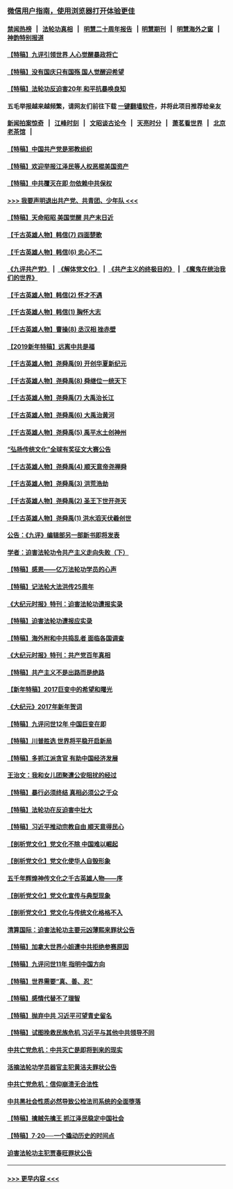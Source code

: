 ### [微信用户指南，使用浏览器打开体验更佳](https://github.com/gfw-breaker/banned-news1/blob/master/indexes/wechat-guide.md?t=0)
#### [禁闻热榜](热点新闻.md?t=0)  &nbsp;&nbsp;|&nbsp;&nbsp; [法轮功真相](https://github.com/gfw-breaker/truth/blob/master/README.md?t=0) &nbsp;&nbsp;|&nbsp;&nbsp; [明慧二十周年报告](https://github.com/gfw-breaker/mh-reports/blob/master/README.md?t=0) &nbsp;&nbsp;|&nbsp;&nbsp;[明慧期刊](https://github.com/gfw-breaker/mh-qikan) &nbsp;&nbsp;|&nbsp;&nbsp; [明慧海外之窗](https://github.com/gfw-breaker/mh-news/blob/master/README.md?t=0) &nbsp;&nbsp;|&nbsp;&nbsp; [神韵特别报道](https://github.com/gfw-breaker/mh-news/blob/master/shenyun.md?t=0)
#### [【特稿】九评引领世界 人心觉醒暴政将亡](../pages/nsc424/n11660496.md?t=02061455) 
#### [【特稿】没有国庆只有国殇 国人觉醒迎希望](../pages/nsc424/n11549354.md?t=02061455) 
#### [【特稿】法轮功反迫害20年 和平抗暴唤良知](../pages/nsc424/n11389135.md?t=02061455) 
#### 五毛举报越来越频繁，请网友们前往下载 [一键翻墙软件](https://github.com/gfw-breaker/ssr-accounts)，并将此项目推荐给亲友
#### [新闻拍案惊奇](https://github.com/gfw-breaker/banned-news1/blob/master/pages/link4.md) &nbsp;&nbsp;|&nbsp;&nbsp; [江峰时刻](https://github.com/gfw-breaker/banned-news1/blob/master/pages/link4.md) &nbsp;&nbsp;|&nbsp;&nbsp; [文昭谈古论今](https://github.com/gfw-breaker/banned-news1/blob/master/pages/link4.md) &nbsp;&nbsp;|&nbsp;&nbsp; [天亮时分](https://github.com/gfw-breaker/banned-news1/blob/master/pages/link4.md) &nbsp;&nbsp;|&nbsp;&nbsp; [萧茗看世界](https://github.com/gfw-breaker/banned-news1/blob/master/pages/link4.md) &nbsp;&nbsp;|&nbsp;&nbsp; [北京老茶馆](https://github.com/gfw-breaker/banned-news1/blob/master/pages/link4.md) &nbsp;&nbsp;|&nbsp;&nbsp; 
#### [【特稿】中国共产党是邪教组织](../pages/nsc424/n11355551.md?t=02061455) 
#### [【特稿】欢迎举报江泽民等人权恶棍美国资产](../pages/nsc424/n11303040.md?t=02061455) 
#### [【特稿】中共覆灭在即 勿依赖中共保权](../pages/nsc424/n11278510.md?t=02061455) 
#### [>>> 我要声明退出共产党、共青团、少年队 <<<](https://github.com/begood0513/goodnews/blob/master/quit/letter.md) 
#### [【特稿】天命昭昭 美国觉醒 共产末日近](../pages/nsc424/n11150259.md?t=02061455) 
#### [【千古英雄人物】韩信(7) 四面楚歌](../pages/nsc424/n7552608.md?t=02061455) 
#### [【千古英雄人物】韩信(6) 忠心不二](../pages/nsc424/n7552572.md?t=02061455) 
#### [《九评共产党》](https://github.com/begood0513/9ping.md/blob/master/README.md) &nbsp;|&nbsp; [《解体党文化》](../../../../jtdwh.md/blob/master/README.md)  &nbsp;|&nbsp; [《共产主义的终极目的》](../../../../gczydzjmd.md/blob/master/README.md) &nbsp;|&nbsp; [《魔鬼在统治我们的世界》](../../../../mgztzwmdsj.md/blob/master/README.md) 
#### [【千古英雄人物】韩信(2) 怀才不遇](../pages/nsc424/n7547691.md?t=02061455) 
#### [【千古英雄人物】韩信(1) 胸怀大志](../pages/nsc424/n7544501.md?t=02061455) 
#### [【千古英雄人物】曹操(8) 丞汉相 挫赤壁](../pages/nsc424/n7662490.md?t=02061455) 
#### [【2019新年特稿】远离中共是福](../pages/nsc424/n10942748.md?t=02061455) 
#### [【千古英雄人物】尧舜禹(9) 开创华夏新纪元](../pages/nsc424/n7519873.md?t=02061455) 
#### [【千古英雄人物】尧舜禹(8) 舜继位一统天下](../pages/nsc424/n7515411.md?t=02061455) 
#### [【千古英雄人物】尧舜禹(7) 大禹治长江](../pages/nsc424/n7475820.md?t=02061455) 
#### [【千古英雄人物】尧舜禹(6) 大禹治黄河](../pages/nsc424/n7475816.md?t=02061455) 
#### [【千古英雄人物】尧舜禹(5) 禹平水土创神州](../pages/nsc424/n7475809.md?t=02061455) 
#### [“弘扬传统文化”全球有奖征文大赛公告](../pages/nsc424/n10889849.md?t=02061455) 
#### [【千古英雄人物】尧舜禹(4) 顺天意帝尧禅舜](../pages/nsc424/n7471624.md?t=02061455) 
#### [【千古英雄人物】尧舜禹(3) 洪荒浩劫](../pages/nsc424/n7471607.md?t=02061455) 
#### [【千古英雄人物】尧舜禹(2) 圣王下世开尧天](../pages/nsc424/n7467643.md?t=02061455) 
#### [【千古英雄人物】尧舜禹(1) 洪水滔天伏羲创世](../pages/nsc424/n7467618.md?t=02061455) 
#### [公告：《九评》编辑部另一部新书即将发表](../pages/nsc424/n10405104.md?t=02061455) 
#### [学者：迫害法轮功令共产主义走向失败（下）](../pages/nsc424/n10009951.md?t=02061455) 
#### [【特稿】感恩——亿万法轮功学员的心声](../pages/nsc424/n9880260.md?t=02061455) 
#### [【特稿】记法轮大法洪传25周年](../pages/nsc424/n9116480.md?t=02061455) 
#### [《大纪元时报》特刊：迫害法轮功遭报实录](../pages/nsc424/n9082916.md?t=02061455) 
#### [【特稿】迫害法轮功遭报应实录](../pages/nsc424/n9055656.md?t=02061455) 
#### [【特稿】海外附和中共捣乱者 面临各国调查](../pages/nsc424/n9047645.md?t=02061455) 
#### [《大纪元时报》特刊：共产党百年真相](../pages/nsc424/n8879818.md?t=02061455) 
#### [【特稿】共产主义不是出路而是绝路](../pages/nsc424/n8792816.md?t=02061455) 
#### [【新年特稿】2017巨变中的希望和曙光](../pages/nsc424/n8655525.md?t=02061455) 
#### [《大纪元》2017年新年贺词](../pages/nsc424/n8651727.md?t=02061455) 
#### [【特稿】九评问世12年 中国巨变在即](../pages/nsc424/n8506053.md?t=02061455) 
#### [【特稿】川普胜选 世界将平稳开启新局](../pages/nsc424/n8482166.md?t=02061455) 
#### [【特稿】多抓江派贪官 有助中国经济发展](../pages/nsc424/n8454769.md?t=02061455) 
#### [王治文：我和女儿团聚遭公安阻扰的经过](../pages/nsc424/n8186638.md?t=02061455) 
#### [【特稿】暴行必须终结‭ ‬真相必须公之于众](../pages/nsc424/n8103572.md?t=02061455) 
#### [【特稿】法轮功在反迫害中壮大](../pages/nsc424/n7915493.md?t=02061455) 
#### [【特稿】习近平推动宗教自由 顺天意得民心](../pages/nsc424/n7782230.md?t=02061455) 
#### [【剖析党文化】党文化不除 中国难以崛起](../pages/nsc424/n7484466.md?t=02061455) 
#### [【剖析党文化】党文化使华人自毁形象](../pages/nsc424/n7480414.md?t=02061455) 
#### [五千年辉煌神传文化之千古英雄人物——序](../pages/nsc424/n7465898.md?t=02061455) 
#### [【剖析党文化】党文化宣传与典型现象](../pages/nsc424/n4667282.md?t=02061455) 
#### [【剖析党文化】党文化与传统文化格格不入](../pages/nsc424/n4665279.md?t=02061455) 
#### [清算国际：迫害法轮功主要元凶薄熙来罪状公告](../pages/nsc424/n4621860.md?t=02061455) 
#### [【特稿】加拿大世界小姐遭中共拒绝参赛原因](../pages/nsc424/n4585305.md?t=02061455) 
#### [【特稿】九评问世11年 指明中国方向](../pages/nsc424/n4578971.md?t=02061455) 
#### [【特稿】世界需要“真、善、忍”](../pages/nsc424/n4577812.md?t=02061455) 
#### [【特稿】感情代替不了理智](../pages/nsc424/n4564327.md?t=02061455) 
#### [【特稿】抛弃中共 习近平可望青史留名](../pages/nsc424/n4549169.md?t=02061455) 
#### [【特稿】试图挽救民族危机 习近平与其他中共领导不同](../pages/nsc424/n4548555.md?t=02061455) 
#### [中共亡党危机：中共灭亡是即将到来的现实](../pages/nsc424/n4547349.md?t=02061455) 
#### [活摘法轮功学员器官主犯黄洁夫罪状公告](../pages/nsc424/n4547015.md?t=02061455) 
#### [中共亡党危机：信仰崩溃无合法性](../pages/nsc424/n4545222.md?t=02061455) 
#### [中共黑社会性质必然导致公检法司系统的全面堕落](../pages/nsc424/n4541854.md?t=02061455) 
#### [【特稿】擒贼先擒王 抓江泽民稳定中国社会](../pages/nsc424/n4530296.md?t=02061455) 
#### [【特稿】7‧20──一个撬动历史的时间点](../pages/nsc424/n4481700.md?t=02061455) 
#### [迫害法轮功主犯贾春旺罪状公告](../pages/nsc424/n4455857.md?t=02061455) 

----
#### [ >>> 更早内容 <<< ](../indexes/nsc424-earlier.md)
